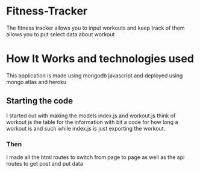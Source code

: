 # Fitness-Tracker
The fitness tracker allows you to input workouts and keep track of them allows you to put select data about workout
# How It Works and technologies used
This application is made using mongodb javascript and deployed using mongo atlas and heroku 
## Starting the code
I started out with making the models index.js and workout.js think of workout js the table for the information with bit a code for how long a workout is and such while index.js is just exporting the workout.
### Then
I made all the html routes to switch from page to page as well as the api routes to get post and put data


